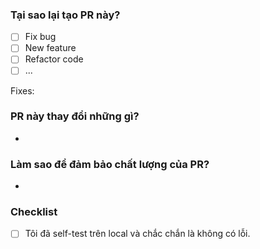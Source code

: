 ### Tại sao lại tạo PR này?
- [ ] Fix bug
- [ ] New feature
- [ ] Refactor code
- [ ] ...

Fixes: 

### PR này thay đổi những gì?

- 

### Làm sao để đảm bảo chất lượng của PR?

- 

### Checklist

- [ ] Tôi đã self-test trên local và chắc chắn là không có lỗi.
